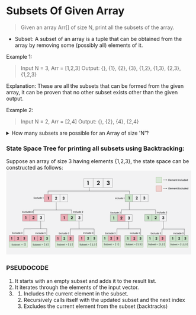 # Subsets Of Given Array

> Given an array Arr[] of size N, print all the subsets of the array.

- Subset: A subset of an array is a tuple that can be obtained from the array by removing some (possibly all) elements of it.

Example 1: 
> Input N = 3, Arr = [1,2,3]
> Output: {}, {1}, {2}, {3}, {1,2}, {1,3}, {2,3}, {1,2,3}

Explanation: These are all the subsets that can be formed from the given array, it can be proven that no other subset exists other than the given output.

Example 2:
> Input N = 2, Arr = [2,4]
> Output: {}, {2}, {4}, {2,4}

<details>
<summary>How many subsets are possible for an Array of size 'N'?</summary>

We can observe a relation between the size of array N and the number of subsets formed by that array. There exists a relation given by the following formula:

Number of subsets of an array of size $N = (2)^N$

Proof: For each element of the array we have 2 choices:
1. Choice 1: Include it into the subset.
2. Choice 2: Exclude it from the subset.

Since each element has 2 choice to contribute into the subset and we have total N elements, therefore total subsets = $(2)^N$

</details>

<h3>State Space Tree for printing all subsets using Backtracking:</h3>

Suppose an array of size 3 having elements {1,2,3}, the state space can be constructed as follows:
<img width=500px src="state-space.png">

<h3>PSEUDOCODE</h3>
<ol>
<li>It starts with an empty subset and adds it to the result list.</li>
<li>It iterates through the elements of the input vector.</li>
<li>
     <ol>
     <li>Includes the current element in the subset.</li>
     <li>Recursively calls itself with the updated subset and the next index</li>
     <li>Excludes the current element from the subset (backtracks)</li>
     </ol>
</li>
</ol>